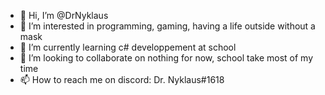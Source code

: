 - 👋 Hi, I’m @DrNyklaus
- 👀 I’m interested in programming, gaming, having a life outside without a mask
- 🌱 I’m currently learning c# developpement at school
- 💞️ I’m looking to collaborate on nothing for now, school take most of my time
- 📫 How to reach me on discord: Dr. Nyklaus#1618

<!---
DrNyklaus/DrNyklaus is a ✨ special ✨ repository because its `README.md` (this file) appears on your GitHub profile.
You can click the Preview link to take a look at your changes.
--->

